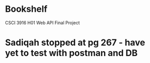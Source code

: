 # Bookshelf
CSCI 3916 H01 Web API Final Project

#  Sadiqah stopped at pg 267 - have yet to test with postman and DB
